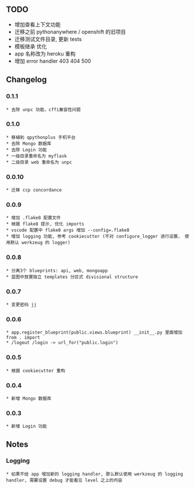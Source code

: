 ## TODO

* 增加查看上下文功能
* 迁移之前 pythonanywhere / openshift 的旧项目
* 迁移测试文件目录, 更新 tests
* 模板继承 优化
* app 名称改为 heroku 重构
* 增加 error handler 403 404 500

## Changelog

### 0.1.1
    * 去除 unpc 功能，cffi兼容性问题

### 0.1.0
    * 移植到 qpythonplus 手机平台
    * 去除 Mongo 数据库
    * 去除 Login 功能
    * 一级目录重命名为 myflask
    * 二级目录 web 重命名为 unpc

### 0.0.10
    * 迁移 ccp concordance

### 0.0.9
    * 增加 .flake8 配置文件
    * 根据 flake8 提示, 优化 imports
    * vscode 配置中 flake8 args 增加 --config=.flake8
    * 增加 logging 功能, 参考 cookiecutter (不对 configure_logger 进行设置， 使用默认 werkzeug 的 logger)

### 0.0.8
    * 分离3个 blueprints: api, web, mongoapp
    * 蓝图中放置独立 templates 分区式 divisional structure

### 0.0.7
    * 变更密码 jj

### 0.0.6
    * app.register_blueprint(public.views.blueprint) __init__.py 里面增加 from . import
    * /logout /login -> url_for("public.login")

### 0.0.5
    * 根据 cookiecutter 重构

### 0.0.4
    * 新增 Mongo 数据库

### 0.0.3
    * 新增 Login 功能

## Notes

### Logging
    * 如果不给 app 增加新的 logging handler, 那么默认使用 werkzeug 的 logging handler, 需要设置 debug 才能看见 level 之上的内容
